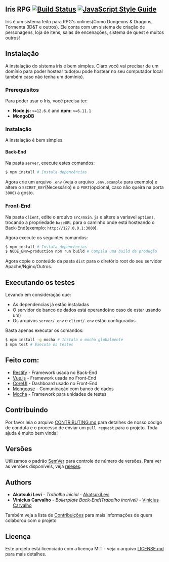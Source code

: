 ## Iris RPG [![Build Status](https://travis-ci.org/irisrpg/irisrpg.svg?branch=master)](https://travis-ci.org/irisrpg/irisrpg) [![JavaScript Style Guide](https://img.shields.io/badge/code_style-standard-brightgreen.svg)](https://standardjs.com)

Iris é um sistema feito para RPG's onlines(Como Dungeons & Dragons, Tormenta 3D&T e outros).
Ele conta com um sistema de criação de personagens, loja de itens, salas de encenações, sistema de quest e muitos outros!

## Instalação

A instalação do sistema iris é bem simples. Cláro você vai precisar de um domínio para poder hostear tudo(ou pode hostear no seu computador local também caso não tenha um domínio).

### Prerequisitos

Para poder usar o Iris, você precisa ter:

- **Node.js:** `>=12.6.0` and **npm:** `>=6.11.1`
- **MongoDB**

### Instalação

A instalação é bem simples.

#### Back-End

Na pasta `server`, execute estes comandos:

```bash
$ npm install # Instala depencências
```
Agora crie um arquivo `.env` (veja o arquivo `.env.example` para exemplo) e altere o `SECRET_KEY`(Necessário) e o `PORT`(opcional, caso não queira na porta `3000`) a gosto.

### Front-End

Na pasta `client`, edite o arquivo `src/main.js` e altere a variavel `options`, trocando a propriedade `baseURL` para o caminho onde está hosteando o Back-End(exemplo: `http://127.0.0.1:3000`).

Agora execute os seguintes comandos:

```bash
$ npm install # Instala depencências
$ NODE_ENV=production npm run build # Compila uma build de produção
```

Agora copie o conteúdo da pasta `dist` para o diretório root do seu servidor Apache/Nginx/Outros.


## Executando os testes

Levando em consideração que:
- As dependencias já estão instaladas
- O servidor de banco de dados está operando(no caso de estar usando um)
- Os arquivos `server/.env` e `client/.env` estão configurados

Basta apenas executar os comandos:
```bash
$ npm install -g mocha # Instala o mocha globalmente
$ npm test # Executa os testes
```

## Feito com:

* [Restify](http://restify.com/) - Framework usada no Back-End
* [Vue.js](https://vuejs.org/) - Framework usada no Front-End
* [CoreUI](https://coreui.io/) - Dashboard usado no Front-End
* [Mongoose](https://mongoosejs.com/) - Comunicação com banco de dados
* [Mocha](https://mochajs.org/) - Framework para unidades de testes

## Contribuindo

Por favor leia o arquivo [CONTRIBUTING.md](https://gist.github.com/PurpleBooth/b24679402957c63ec426) para detalhes de nosso código de conduta e o processo de enviar um `pull request` para o projeto. Toda ajuda é muito bem vinda!

## Versões

Utilizamos o padrão [SemVer](http://semver.org/) para controle de número de versões. Para ver as versões disponívels, veja [releses](https://github.com/irisrpg/irisrpg/releases). 

## Authors

* **Akatsuki Levi** - *Trabalho inicial* - [AkatsukiLevi](https://github.com/akatsukilevi)
* **Vinicius Carvalho** - *Boilerplate Back-End(Trabalho incrível)* - [Vinicius Carvalho](https://github.com/carvalhoviniciusluiz)

Também veja a lista de [Contribuições](https://github.com/irisrpg/irisrpg/contributors) para mais informações de quem colaborou com o projeto

## Licença

Este projeto está licenciado com a licença MIT - veja o arquivo [LICENSE.md](LICENSE.md) para mais detalhes.